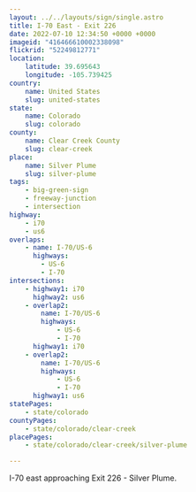 ```yaml
---
layout: ../../layouts/sign/single.astro
title: I-70 East - Exit 226
date: 2022-07-10 12:34:50 +0000 +0000
imageid: "416466610002338098"
flickrid: "52249812771"
location:
    latitude: 39.695643
    longitude: -105.739425
country:
    name: United States
    slug: united-states
state:
    name: Colorado
    slug: colorado
county:
    name: Clear Creek County
    slug: clear-creek
place:
    name: Silver Plume
    slug: silver-plume
tags:
    - big-green-sign
    - freeway-junction
    - intersection
highway:
    - i70
    - us6
overlaps:
    - name: I-70/US-6
      highways:
        - US-6
        - I-70
intersections:
    - highway1: i70
      highway2: us6
    - overlap2:
        name: I-70/US-6
        highways:
            - US-6
            - I-70
      highway1: i70
    - overlap2:
        name: I-70/US-6
        highways:
            - US-6
            - I-70
      highway1: us6
statePages:
    - state/colorado
countyPages:
    - state/colorado/clear-creek
placePages:
    - state/colorado/clear-creek/silver-plume

---
```

I-70 east approaching Exit 226 - Silver Plume.